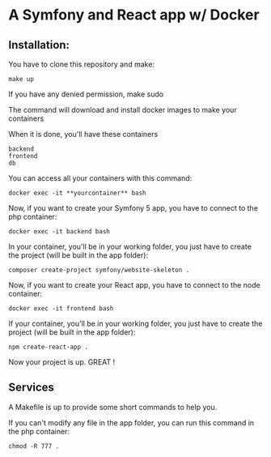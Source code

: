 # A Symfony and React app w/ Docker

## Installation:

You have to clone this repository and make:

    make up

If you have any denied permission, make sudo

The command will download and install docker images to make your containers

When it is done, you'll have these containers

    backend
    frontend
    db

You can access all your containers with this command:

    docker exec -it **yourcontainer** bash

Now, if you want to create your Symfony 5 app, you have to connect to the php container:

    docker exec -it backend bash

In your container, you'll be in your working folder, you just have to create the project (will be built in the app folder):

    composer create-project symfony/website-skeleton .

Now, if you want to create your React app, you have to connect to the node container:

    docker exec -it frontend bash

If your container, you'll be in your working folder, you just have to create the project (will be built in the app folder):

    npm create-react-app .

Now your project is up. GREAT !

## Services

A Makefile is up to provide some short commands to help you.

If you can't modify any file in the app folder, you can run this command in the php container:

    chmod -R 777 .
